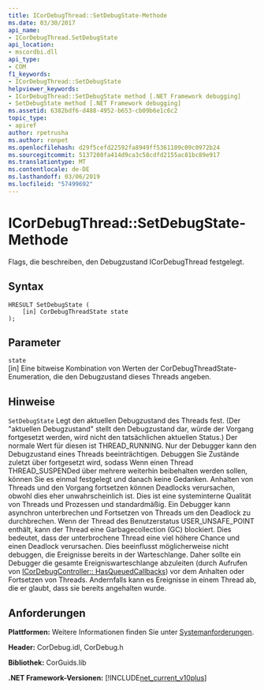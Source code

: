 ```yaml
---
title: ICorDebugThread::SetDebugState-Methode
ms.date: 03/30/2017
api_name:
- ICorDebugThread.SetDebugState
api_location:
- mscordbi.dll
api_type:
- COM
f1_keywords:
- ICorDebugThread::SetDebugState
helpviewer_keywords:
- ICorDebugThread::SetDebugState method [.NET Framework debugging]
- SetDebugState method [.NET Framework debugging]
ms.assetid: 6382bdf6-d488-4952-b653-cb09b6e1c6c2
topic_type:
- apiref
author: rpetrusha
ms.author: ronpet
ms.openlocfilehash: d29f5cefd22592fa8949ff5361109c09c0972b24
ms.sourcegitcommit: 5137208fa414d9ca3c58cdfd2155ac81bc89e917
ms.translationtype: MT
ms.contentlocale: de-DE
ms.lasthandoff: 03/06/2019
ms.locfileid: "57499692"
---
```

# <a name="icordebugthreadsetdebugstate-method"></a>ICorDebugThread::SetDebugState-Methode
Flags, die beschreiben, den Debugzustand ICorDebugThread festgelegt.  
  
## <a name="syntax"></a>Syntax  
  
```  
HRESULT SetDebugState (  
    [in] CorDebugThreadState state  
);  
```  
  
## <a name="parameters"></a>Parameter  
 `state`  
 [in] Eine bitweise Kombination von Werten der CorDebugThreadState-Enumeration, die den Debugzustand dieses Threads angeben.  
  
## <a name="remarks"></a>Hinweise  
 `SetDebugState` Legt den aktuellen Debugzustand des Threads fest. (Der "aktuellen Debugzustand" stellt den Debugzustand dar, würde der Vorgang fortgesetzt werden, wird nicht den tatsächlichen aktuellen Status.) Der normale Wert für diesen ist THREAD_RUNNING. Nur der Debugger kann den Debugzustand eines Threads beeinträchtigen. Debuggen Sie Zustände zuletzt über fortgesetzt wird, sodass Wenn einen Thread THREAD_SUSPENDed über mehrere weiterhin beibehalten werden sollen, können Sie es einmal festgelegt und danach keine Gedanken. Anhalten von Threads und den Vorgang fortsetzen können Deadlocks verursachen, obwohl dies eher unwahrscheinlich ist. Dies ist eine systeminterne Qualität von Threads und Prozessen und standardmäßig. Ein Debugger kann asynchron unterbrechen und Fortsetzen von Threads um den Deadlock zu durchbrechen. Wenn der Thread des Benutzerstatus USER_UNSAFE_POINT enthält, kann der Thread eine Garbagecollection (GC) blockiert. Dies bedeutet, dass der unterbrochene Thread eine viel höhere Chance und einen Deadlock verursachen. Dies beeinflusst möglicherweise nicht debuggen, die Ereignisse bereits in der Warteschlange. Daher sollte ein Debugger die gesamte Ereigniswarteschlange abzuleiten (durch Aufrufen von [ICorDebugController:: HasQueuedCallbacks](../../../../docs/framework/unmanaged-api/debugging/icordebugcontroller-hasqueuedcallbacks-method.md)) vor dem Anhalten oder Fortsetzen von Threads. Andernfalls kann es Ereignisse in einem Thread ab, die er glaubt, dass sie bereits angehalten wurde.  
  
## <a name="requirements"></a>Anforderungen  
 **Plattformen:** Weitere Informationen finden Sie unter [Systemanforderungen](../../../../docs/framework/get-started/system-requirements.md).  
  
 **Header:** CorDebug.idl, CorDebug.h  
  
 **Bibliothek:** CorGuids.lib  
  
 **.NET Framework-Versionen:** [!INCLUDE[net_current_v10plus](../../../../includes/net-current-v10plus-md.md)]
